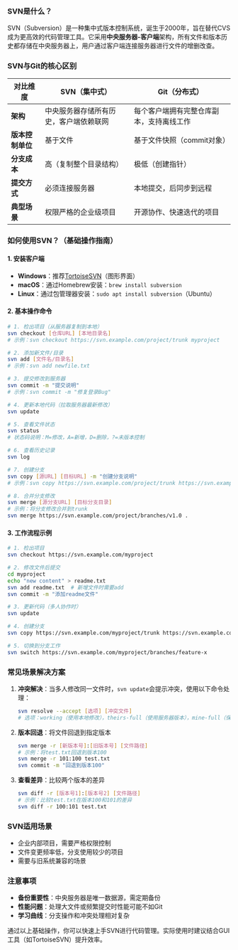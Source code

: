 ### SVN是什么？
SVN（Subversion）是一种集中式版本控制系统，诞生于2000年，旨在替代CVS成为更高效的代码管理工具。它采用**中央服务器-客户端**架构，所有文件和版本历史都存储在中央服务器上，用户通过客户端连接服务器进行文件的增删改查。

### SVN与Git的核心区别
| **对比维度**       | **SVN（集中式）**                     | **Git（分布式）**                     |
|--------------------|---------------------------------------|---------------------------------------|
| **架构**           | 中央服务器存储所有历史，客户端依赖联网 | 每个客户端拥有完整仓库副本，支持离线工作 |
| **版本控制单位**   | 基于文件                                | 基于文件快照（commit对象）             |
| **分支成本**       | 高（复制整个目录结构）                | 极低（创建指针）                      |
| **提交方式**       | 必须连接服务器                          | 本地提交，后同步到远程                |
| **典型场景**       | 权限严格的企业级项目                    | 开源协作、快速迭代的项目              |

### 如何使用SVN？（基础操作指南）
#### 1. 安装客户端
- **Windows**：推荐[TortoiseSVN](https://tortoisesvn.net/)（图形界面）
- **macOS**：通过Homebrew安装：`brew install subversion`
- **Linux**：通过包管理器安装：`sudo apt install subversion`（Ubuntu）

#### 2. 基本操作命令
```bash
# 1. 检出项目（从服务器复制到本地）
svn checkout [仓库URL] [本地目录名]
# 示例：svn checkout https://svn.example.com/project/trunk myproject

# 2. 添加新文件/目录
svn add [文件名/目录名]
# 示例：svn add newfile.txt

# 3. 提交修改到服务器
svn commit -m "提交说明"
# 示例：svn commit -m "修复登录Bug"

# 4. 更新本地代码（拉取服务器最新修改）
svn update

# 5. 查看文件状态
svn status
# 状态码说明：M=修改，A=新增，D=删除，?=未版本控制

# 6. 查看历史记录
svn log

# 7. 创建分支
svn copy [源URL] [目标URL] -m "创建分支说明"
# 示例：svn copy https://svn.example.com/project/trunk https://svn.example.com/project/branches/v1.0 -m "创建1.0分支"

# 8. 合并分支修改
svn merge [源分支URL] [目标分支目录]
# 示例：将分支修改合并到trunk
svn merge https://svn.example.com/project/branches/v1.0 .
```

#### 3. 工作流程示例
```bash
# 1. 检出项目
svn checkout https://svn.example.com/myproject

# 2. 修改文件后提交
cd myproject
echo "new content" > readme.txt
svn add readme.txt  # 新增文件时需要add
svn commit -m "添加readme文件"

# 3. 更新代码（多人协作时）
svn update

# 4. 创建分支
svn copy https://svn.example.com/myproject/trunk https://svn.example.com/myproject/branches/feature-x -m "开发X功能"

# 5. 切换到分支工作
svn switch https://svn.example.com/myproject/branches/feature-x
```

### 常见场景解决方案
1. **冲突解决**：当多人修改同一文件时，`svn update`会提示冲突，使用以下命令处理：
   ```bash
   svn resolve --accept [选项] [冲突文件]
   # 选项：working（使用本地修改），theirs-full（使用服务器版本），mine-full（保留本地版本）
   ```

2. **版本回退**：将文件回退到指定版本
   ```bash
   svn merge -r [新版本号]:[旧版本号] [文件路径]
   # 示例：将test.txt回退到版本100
   svn merge -r 101:100 test.txt
   svn commit -m "回退到版本100"
   ```

3. **查看差异**：比较两个版本的差异
   ```bash
   svn diff -r [版本号1]:[版本号2] [文件路径]
   # 示例：比较test.txt在版本100和101的差异
   svn diff -r 100:101 test.txt
   ```

### SVN适用场景
- 企业内部项目，需要严格权限控制
- 文件变更频率低，分支使用较少的项目
- 需要与旧系统兼容的场景

### 注意事项
- **备份重要性**：中央服务器是唯一数据源，需定期备份
- **性能问题**：处理大文件或频繁提交时性能可能不如Git
- **学习曲线**：分支操作和冲突处理相对复杂

通过以上基础操作，你可以快速上手SVN进行代码管理。实际使用时建议结合GUI工具（如TortoiseSVN）提升效率。